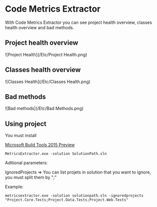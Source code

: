 Code Metrics Extractor
====================

With Code Metrics Extractor you can see project health overview, classes health overview and bad methods.


## Project health overview

![Project Health](/Etc/Project Health.png)

## Classes health overview

![Classes Health](/Etc/Classes Health.png)

## Bad methods

![Bad methods](/Etc/Bad Methods.png)

Using project
-------------------
You must install

[Microsoft Build Tools 2015 Preview](http://www.microsoft.com/en-us/download/details.aspx?id=44931)


````
MetricsExtractor.exe -solution SolutionPath.sln
````

Aditional parameters:

IgnoredProjects => You can list projets in solution that you want to ignore, you must split them by ";"

Example:

````metricsextractor.exe -solution solutionpath.sln -ignoredprojects "Project.Core.Tests;Project.Data.Tests;Project.Web.Tests"````
